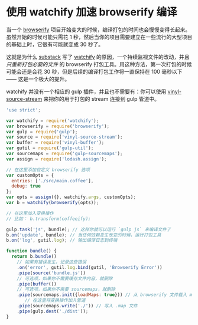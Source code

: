 # 使用 watchify 加速 browserify 编译

当一个 [browserify](http://github.com/substack/node-browserify) 项目开始变大的时候，编译打包的时间也会慢慢变得长起来。虽然开始的时候可能只需花 1 秒，然后当你的项目需要建立在一些流行的大型项目的基础上时，它很有可能就变成 30 秒了。

这就是为什么 [substack](http://github.com/substack) 写了 [watchify](http://github.com/substack/watchify) 的原因，一个持续监视文件的改动，并且 *只重新打包必要的文件* 的 browserify 打包工具。用这种方法，第一次打包的时候可能会还是会花 30 秒，但是后续的编译打包工作将一直保持在 100 毫秒以下 —— 这是一个极大的提升。

watchify 并没有一个相应的 gulp 插件，并且也不需要有：你可以使用 [vinyl-source-stream](http://github.com/hughsk/vinyl-source-stream) 来把你的用于打包的 stream 连接到 gulp 管道中。

```js
'use strict';

var watchify = require('watchify');
var browserify = require('browserify');
var gulp = require('gulp');
var source = require('vinyl-source-stream');
var buffer = require('vinyl-buffer');
var gutil = require('gulp-util');
var sourcemaps = require('gulp-sourcemaps');
var assign = require('lodash.assign');

// 在这里添加自定义 browserify 选项
var customOpts = {
  entries: ['./src/main.coffee'],
  debug: true
};
var opts = assign({}, watchify.args, customOpts);
var b = watchify(browserify(opts));

// 在这里加入变换操作
// 比如： b.transform(coffeeify);

gulp.task('js', bundle); // 这样你就可以运行 `gulp js` 来编译文件了
b.on('update', bundle); // 当任何依赖发生改变的时候，运行打包工具
b.on('log', gutil.log); // 输出编译日志到终端

function bundle() {
  return b.bundle()
    // 如果有错误发生，记录这些错误
    .on('error', gutil.log.bind(gutil, 'Browserify Error'))
    .pipe(source('bundle.js'))
    // 可选项，如果你不需要缓存文件内容，就删除
    .pipe(buffer())
    // 可选项，如果你不需要 sourcemaps，就删除
    .pipe(sourcemaps.init({loadMaps: true})) // 从 browserify 文件载入 map
       // 在这里将变换操作加入管道
    .pipe(sourcemaps.write('./')) // 写入 .map 文件
    .pipe(gulp.dest('./dist'));
}
```
